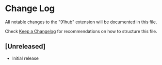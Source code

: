 # Change Log

All notable changes to the "91hub" extension will be documented in this file.

Check [Keep a Changelog](http://keepachangelog.com/) for recommendations on how to structure this file.

## [Unreleased]

- Initial release